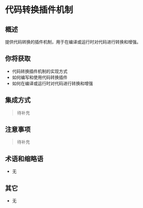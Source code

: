 # 代码转换插件机制

## 概述

提供代码转换的插件机制，用于在编译或运行时对代码进行转换和增强。

## 你将获取

- 代码转换插件机制的实现方式
- 如何编写和使用代码转换插件
- 如何在编译或运行时对代码进行转换和增强


## 集成方式

> 待补充

## 注意事项

> 待补充

## 术语和缩略语

- 无

## 其它

- 无
